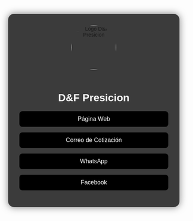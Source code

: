 <html lang="es">
<head>
    <meta charset="UTF-8">
    <meta name="viewport" content="width=device-width, initial-scale=1.0">
    <title>D&F Presicion</title>
    <style>
        body {
            font-family: 'Arial', sans-serif;
            margin: 0;
            padding: 0;
            display: flex;
            justify-content: center;
            align-items: center;
            height: 100vh;
            background-image: url('https://images.unsplash.com/photo-1585366958403-bacb4c36a1a9?q=80&w=1374&auto=format&fit=crop&ixlib=rb-4.0.3&ixid=M3wxMjA3fDB8MHxwaG90by1wYWdlfHx8fGVufDB8fHx8fA%3D%3D');
            background-size: cover;
            background-position: bottom;
            background-repeat: no-repeat;
        }
        .container {
            text-align: center;
            background-color: rgba(38, 38, 38, 0.9);
            padding: 30px;
            border-radius: 15px;
            box-shadow: 0 0 20px rgba(0, 0, 0, 0.5);
            max-width: 400px;
            width: 100%;
        }
        .logo {
            width: 120px;
            height: 120px;
            margin-bottom: 20px;
            border-radius: 50%;
            border: 3px solidrgb(233, 233, 233);
        }
        h1 {
            font-size: 28px;
            margin-bottom: 20px;
            color:rgb(255, 255, 255);
        }
        .link {
            display: block;
            margin: 15px 0;
            padding: 12px;
            background-color:rgb(0, 0, 0);
            color: #ffffff;
            text-decoration: none;
            border-radius: 8px;
            transition: background-color 0.3s ease, transform 0.3s ease;
            font-size: 16px;
        }
        .link:hover {
            background-color: #005bb5;
            transform: scale(1.05);
        }
        .link:active {
            transform: scale(0.95);
        }
    </style>
</head>
<body>
    <div class="container">
        <img src="https://scontent.fgdl3-1.fna.fbcdn.net/v/t39.30808-6/480514555_122107674884762523_4084470041716314420_n.jpg?_nc_cat=106&ccb=1-7&_nc_sid=6ee11a&_nc_ohc=grx3Ti3g-0sQ7kNvgG7fnrS&_nc_oc=AdggUUyXboBplsFEUcGbH0eRzG6PHkeW2Miqh9nebW2Oo3Tz9BX2kICvu-jTQWxVCWJ-a-AG-P_jEECOmfFhqI-u&_nc_zt=23&_nc_ht=scontent.fgdl3-1.fna&_nc_gid=ACS0dhunyf9exy8bpXnVxAF&oh=00_AYAAwUsaMw9bD0Rp1ee7j89fjGb_B2vZZZ2f6FooRYgf2g&oe=67B86B1B" alt="Logo D&F Presicion" class="logo">
        <h1>D&F Presicion</h1>
        <a href="https://maquinadosdf.github.io/DF-Presicion/" class="link" target="_blank">Página Web</a>
        <a href="mailto:Fsolyluna@hotmail.com" class="link">Correo de Cotización</a>
        <a href="https://wa.me/523310000793" class="link">WhatsApp</a>
        <a href="https://www.facebook.com/profile.php?id=61572875717795" class="link" target="_blank">Facebook</a>
    </div>
</body>
</html>

